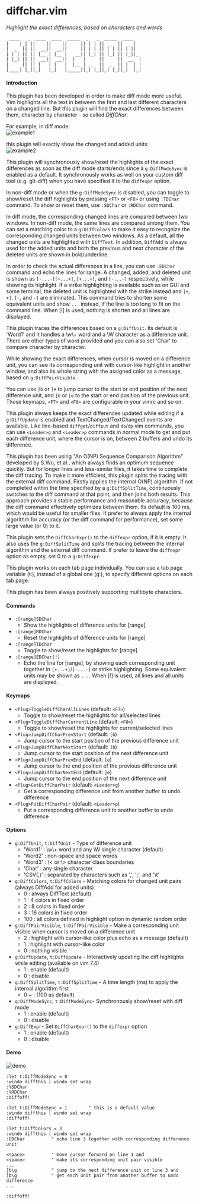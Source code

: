 # diffchar.vim
*Highlight the exact differences, based on characters and words*
```
 ____   _  ____  ____  _____  _   _  _____  ____   
|    | | ||    ||    ||     || | | ||  _  ||  _ |  
|  _  || ||  __||  __||     || | | || | | || | ||  
| | | || || |__ | |__ |   __|| |_| || |_| || |_||_ 
| |_| || ||  __||  __||  |   |     ||     ||  __  |
|     || || |   | |   |  |__ |  _  ||  _  || |  | |
|____| |_||_|   |_|   |_____||_| |_||_| |_||_|  |_|
```

#### Introduction

This plugin has been developed in order to make diff mode more useful. Vim
highlights all the text in between the first and last different characters on
a changed line. But this plugin will find the exact differences between them,
character by character - so called *DiffChar*.

For example, in diff mode:  
![example1](example1.png)

this plugin will exactly show the changed and added units:  
![example2](example2.png)

This plugin will synchronously show/reset the highlights of the exact
differences as soon as the diff mode starts/ends since a `g:DiffModeSync` is
enabled as a default. It synchronously works as well on your custom diff tool
(e.g. git-diff) when you have specified it to the `diffexpr` option.

In non-diff mode or when the `g:DiffModeSync` is disabled, you can toggle to
show/reset the diff highlights by pressing `<F7>` or `<F8>` or using `:TDChar`
command. To show or reset them, use `:SDChar` or `:RDChar` command.

In diff mode, the corresponding changed lines are compared between two
windows. In non-diff mode, the same lines are compared among them. You can
set a matching color to a `g:DiffColors` to make it easy to recognize the
corresponding changed units between two windows. As a default, all the
changed units are highlighted with `DiffText`. In addition, `DiffAdd` is always
used for the added units and both the previous and next character of the
deleted units are shown in bold/underline.

In order to check the actual differences in a line, you can use `:EDChar`
command and echo the lines for range. A changed, added, and deleted unit is
shown as `[-...-][+...+]`, `[+...+]`, and `[-...-]` respectively, while showing its
highlight. If a strike highlighting is available such as on GUI and some
terminal, the deleted unit is highlighted with the strike instead and `[+`, `+]`,
`[-`, and `-]` are eliminated. This command tries to shorten some equivalent units
and show `...` instead, if the line is too long to fit on the command line.
When [!] is used, nothing is shorten and all lines are displayed.

This plugin traces the differences based on a `g:DiffUnit`. Its default is
'Word1' and it handles a \w\\+ word and a \W character as a difference unit.
There are other types of word provided and you can also set 'Char' to compare
character by character.

While showing the exact differences, when cursor is moved on a difference
unit, you can see its corresponding unit with cursor-like highlight in another
window, and also its whole string with the assigned color as a message,
based on `g:DiffPairVisible`.

You can use `]b` or `]e` to jump cursor to the start or end position of the next
difference unit, and `[b` or `[e` to the start or end position of the previous
unit. Those keymaps, `<F7>` and `<F8>` are configurable in your vimrc and so on.

This plugin always keeps the exact differences updated while editing if a
`g:DiffUpdate` is enabled and TextChanged/TextChangedI events are available.
Like line-based `diffget`/`diffput` and `do`/`dp` vim commands, you can use
`<Leader>g` and `<Leader>p` commands in normal mode to get and put each difference
unit, where the cursor is on, between 2 buffers and undo its difference.

This plugin has been using "An O(NP) Sequence Comparison Algorithm" developed
by S.Wu, et al., which always finds an optimum sequence quickly. But for
longer lines and less-similar files, it takes time to complete the diff
tracing. To make it more efficient, this plugin splits the tracing with the
external diff command. Firstly applies the internal O(NP) algorithm. If not
completed within the time specified by a `g:DiffSplitTime`, continuously
switches to the diff command at that point, and then joins both results. This
approach provides a stable performance and reasonable accuracy, because the
diff command effectively optimizes between them. Its default is 100 ms, which
would be useful for smaller files. If prefer to always apply the internal
algorithm for accuracy (or the diff command for performance), set some large
value (or 0) to it.

This plugin sets the `DiffCharExpr()` to the `diffexpr` option, if it is empty.
It also uses the `g:DiffSplitTime` and splits the tracing between the
internal algorithm and the external diff command. If prefer to leave the
`diffexpr` option as empty, set 0 to a `g:DiffExpr`.

This plugin works on each tab page individually. You can use a tab page
variable (t:), instead of a global one (g:), to specify different options on
each tab page.

This plugin has been always positively supporting mulltibyte characters.

#### Commands

* `:[range]SDChar`
  * Show the highlights of difference units for [range]
* `:[range]RDChar`
  * Reset the highlights of difference units for [range]
* `:[range]TDChar`
  * Toggle to show/reset the highlights for [range]
* `:[range]EDChar[!]`
  * Echo the line for [range], by showing each corresponding unit together
    in `[+...+]`/`[-...-]` or strike highlighting. Some equivalent units may be
    shown as `...`. When [!] is used, all lines and all units are displayed.

#### Keymaps

* `<Plug>ToggleDiffCharAllLines` (default: `<F7>`)
  * Toggle to show/reset the highlights for all/selected lines
* `<Plug>ToggleDiffCharCurrentLine` (default: `<F8>`)
  * Toggle to show/reset the highlights for current/selected lines
* `<Plug>JumpDiffCharPrevStart` (default: `[b`)
  * Jump cursor to the start position of the previous difference unit
* `<Plug>JumpDiffCharNextStart` (default: `]b`)
  * Jump cursor to the start position of the next difference unit
* `<Plug>JumpDiffCharPrevEnd` (default: `[e`)
  * Jump cursor to the end position of the previous difference unit
* `<Plug>JumpDiffCharNextEnd` (default: `]e`)
  * Jump cursor to the end position of the next difference unit
* `<Plug>GetDiffCharPair` (default: `<Leader>g`)
  * Get a corresponding difference unit from another buffer to undo difference
* `<Plug>PutDiffCharPair` (default: `<Leader>p`)
  * Put a corresponding difference unit to another buffer to undo difference

#### Options

* `g:DiffUnit`, `t:DiffUnit` - Type of difference unit
  * 'Word1'  : \w\\+ word and any \W single character (default)
  * 'Word2'  : non-space and space words
  * 'Word3'  : \\< or \\> character class boundaries
  * 'Char'   : any single character
  * 'CSV(,)' : separated by characters such as ',', ';', and '\t'
* `g:DiffColors`, `t:DiffColors` - Matching colors for changed unit pairs (always DiffAdd for added units)
  * 0   : always DiffText (default)
  * 1   : 4 colors in fixed order
  * 2   : 8 colors in fixed order
  * 3   : 16 colors in fixed order
  * 100 : all colors defined in highlight option in dynamic random order
* `g:DiffPairVisible`, `t:DiffPairVisible` - Make a corresponding unit visible when cursor is moved on a difference unit
  * 2 : highlight with cursor-like color plus echo as a message (default)
  * 1 : highlight with cursor-like color
  * 0 : nothing visible
* `g:DiffUpdate`, `t:DiffUpdate` - Interactively updating the diff highlights while editing (available on vim 7.4)
  * 1 : enable (default)
  * 0 : disable
* `g:DiffSplitTime`, `t:DiffSplitTime` - A time length (ms) to apply the internal algorithm first
  * 0 ~ : (100 as default)
* `g:DiffModeSync`, `t:DiffModeSync`- Synchronously show/reset with diff mode
  * 1 : enable (default)
  * 0 : disable
* `g:DiffExpr`- Set `DiffCharExpr()` to the `diffexpr` option
  * 1 : enable (default)
  * 0 : disable

#### Demo

![demo](demo.gif)
```viml
:let t:DiffModeSync = 0
:windo diffthis | windo set wrap
:%SDChar
:%RDChar
:diffoff!

:let t:DiffModeSync = 1        " this is a default value
:windo diffthis | windo set wrap
:diffoff!

:let t:DiffColors = 3
:windo diffthis | windo set wrap
:EDChar          " echo line 3 together with corresponding difference unit

<space>          " move cursor forward on line 1 and
<space>          " make its corresponding unit pair visible
...
]b\g             " jump to the next difference unit on line 3 and
]b\g             " get each unit pair from another buffer to undo difference
...

:diffoff!
```

